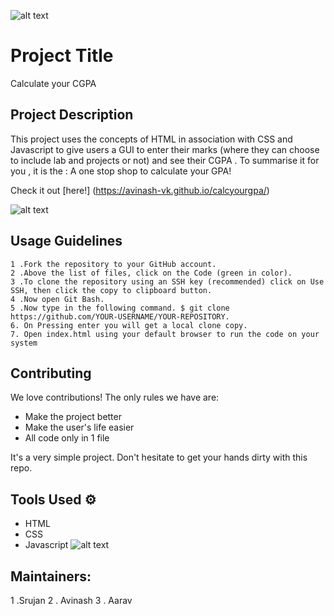 ![alt text](https://c.tenor.com/r6E7Ki54jx8AAAAC/welcome.gif)


# Project Title
Calculate your CGPA

## Project Description 
This project uses the concepts of HTML in association with CSS and Javascript to give users a GUI to enter their marks (where they can choose to include lab and projects or not) and see their CGPA .
To summarise it for you , it is the :
A one stop shop to calculate your GPA!  

Check it out [here!]
(https://avinash-vk.github.io/calcyourgpa/)

![alt text](https://cdn.freebiesupply.com/logos/large/2x/github-icon-logo-black-and-white.png)

## Usage Guidelines 
    1 .Fork the repository to your GitHub account.
    2 .Above the list of files, click on the Code (green in color).
    3 .To clone the repository using an SSH key (recommended) click on Use SSH, then click the copy to clipboard button.
    4 .Now open Git Bash.
    5 .Now type in the following command. $ git clone https://github.com/YOUR-USERNAME/YOUR-REPOSITORY.
    6. On Pressing enter you will get a local clone copy.
    7. Open index.html using your default browser to run the code on your system
        
## Contributing
We love contributions! The only rules we have are:
- Make the project better
- Make the user's life easier
- All code only in 1 file

It's a very simple project. Don't hesitate to get your hands dirty with this repo.

## Tools Used ⚙
- HTML 
- CSS
- Javascript
![alt text](https://p.kindpng.com/picc/s/171-1718210_html-dialog-element-taking-full-advantage-of-javascript.png )

## Maintainers: 
1 .Srujan
2 . Avinash 
3 . Aarav
